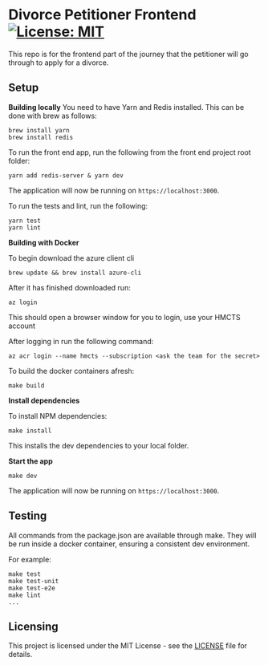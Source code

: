 # Divorce Petitioner Frontend [![License: MIT](https://img.shields.io/badge/License-MIT-yellow.svg)](https://opensource.org/licenses/MIT)

This repo is for the frontend part of the journey that the petitioner will go through to apply for a divorce.

## Setup 

**Building locally**
You need to have Yarn and Redis installed. This can be done with brew as follows:

```
brew install yarn
brew install redis
```

To run the front end app, run the following from the front end project root folder:

```
yarn add redis-server & yarn dev
```

The application will now be running on ```https://localhost:3000```.

To run the tests and lint, run the following:
```
yarn test
yarn lint
```



**Building with Docker**

To begin download the azure client cli

```
brew update && brew install azure-cli
```

After it has finished downloaded run:
```
az login
```

This should open a browser window for you to login, use your HMCTS account

After logging in run the following command:

```
az acr login --name hmcts --subscription <ask the team for the secret>
```


To build the docker containers afresh:

```
make build
```


**Install dependencies**

To install NPM dependencies:

```
make install
```

This installs the dev dependencies to your local folder.

**Start the app**

```
make dev
```

The application will now be running on  ```https://localhost:3000```.

##  Testing

All commands from the package.json are available through make. They will be run
inside a docker container, ensuring a consistent dev environment.

For example:

```
make test
make test-unit
make test-e2e
make lint
...
```


## Licensing 

This project is licensed under the MIT License - see the [LICENSE](LICENSE) file for details.